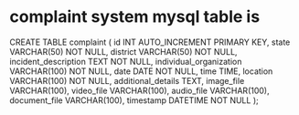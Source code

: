 # complaint system mysql table is
CREATE TABLE complaint (
    id INT AUTO_INCREMENT PRIMARY KEY,
    state VARCHAR(50) NOT NULL,
    district VARCHAR(50) NOT NULL,
    incident_description TEXT NOT NULL,
    individual_organization VARCHAR(100) NOT NULL,
    date DATE NOT NULL,
    time TIME,
    location VARCHAR(100) NOT NULL,
    additional_details TEXT,
    image_file VARCHAR(100),
    video_file VARCHAR(100),
    audio_file VARCHAR(100),
    document_file VARCHAR(100),
    timestamp DATETIME NOT NULL
);
